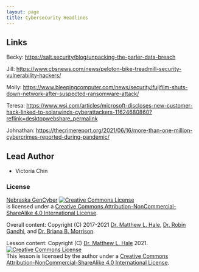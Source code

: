 ```yaml
---
layout: page
title: Cybersecurity Headlines
---
```


## Links
Becky: https://salt.security/blog/unpacking-the-parler-data-breach 

Jill: https://www.cbsnews.com/news/peloton-bike-treadmill-security-vulnerability-hackers/

Molly: https://www.bleepingcomputer.com/news/security/fujifilm-shuts-down-network-after-suspected-ransomware-attack/

Teresa: https://www.wsj.com/articles/microsoft-discloses-new-customer-hack-linked-to-solarwinds-cyberattackers-11624680860?reflink=desktopwebshare_permalink

Johnathan: https://thecrimereport.org/2021/06/16/more-than-one-million-cybercrimes-reported-during-pandemic/

## Lead Author

- Victoria Chin

### License
[Nebraska GenCyber](https://github.com/MLHale/nebraska-gencyber) <a rel="license" href="http://creativecommons.org/licenses/by-nc-sa/4.0/"><img alt="Creative Commons License" style="border-width:0" src="https://i.creativecommons.org/l/by-nc-sa/4.0/88x31.png" /></a><br /> is licensed under a <a rel="license" href="http://creativecommons.org/licenses/by-nc-sa/4.0/">Creative Commons Attribution-NonCommercial-ShareAlike 4.0 International License</a>.

Overall content: Copyright (C) 2017-2021  [Dr. Matthew L. Hale](http://faculty.ist.unomaha.edu/mhale/), [Dr. Robin Gandhi](http://faculty.ist.unomaha.edu/rgandhi/), and [Dr. Briana B. Morrison](http://www.brianamorrison.net).

Lesson content: Copyright (C) [Dr. Matthew L. Hale](http://faculty.ist.unomaha.edu/mhale/) 2021.  
<a rel="license" href="http://creativecommons.org/licenses/by-nc-sa/4.0/"><img alt="Creative Commons License" style="border-width:0" src="https://i.creativecommons.org/l/by-nc-sa/4.0/88x31.png" /></a><br /><span xmlns:dct="http://purl.org/dc/terms/" property="dct:title">This lesson</span> is licensed by the author under a <a rel="license" href="http://creativecommons.org/licenses/by-nc-sa/4.0/">Creative Commons Attribution-NonCommercial-ShareAlike 4.0 International License</a>.
